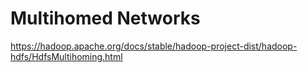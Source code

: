# Multihomed Networks

https://hadoop.apache.org/docs/stable/hadoop-project-dist/hadoop-hdfs/HdfsMultihoming.html